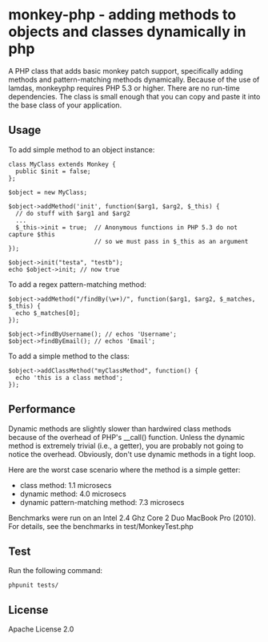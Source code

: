monkey-php - adding methods to objects and classes dynamically in php
=====================================================================
A PHP class that adds basic monkey patch support, specifically adding 
methods and pattern-matching methods dynamically. Because of the use of lamdas, 
monkeyphp requires PHP 5.3 or higher. There are no run-time dependencies. The 
class is small enough that you can copy and paste it into the base class of 
your application.


Usage
-----
To add simple method to an object instance:

    
    class MyClass extends Monkey {
      public $init = false;
    };
    
    $object = new MyClass;
    
    $object->addMethod('init', function($arg1, $arg2, $_this) {
      // do stuff with $arg1 and $arg2
      ...
      $_this->init = true;  // Anonymous functions in PHP 5.3 do not capture $this
                            // so we must pass in $_this as an argument
    });
    
    $object->init("testa", "testb");
    echo $object->init; // now true
    

To add a regex pattern-matching method:

    
    $object->addMethod("/findBy(\w+)/", function($arg1, $arg2, $_matches, $_this) {
      echo $_matches[0];
    });
    
    $object->findByUsername(); // echos 'Username';
    $object->findByEmail(); // echos 'Email';
    
To add a simple method to the class:
    
    $object->addClassMethod("myClassMethod", function() {
      echo 'this is a class method';
    });
    

Performance
-----------
Dynamic methods are slightly slower than hardwired class methods because of the 
overhead of PHP's __call() function. Unless the dynamic method is extremely 
trivial (i.e., a getter), you are probably not going to notice the overhead. 
Obviously, don't use dynamic methods in a tight loop.

Here are the worst case scenario where the method is a simple getter:

- class method: 1.1 microsecs
- dynamic method: 4.0 microsecs
- dynamic pattern-matching method: 7.3 microsecs

Benchmarks were run on an Intel 2.4 Ghz Core 2 Duo MacBook Pro (2010). For details, 
see the benchmarks in test/MonkeyTest.php


Test
----
Run the following command:
    
    phpunit tests/
    

License
-------
Apache License 2.0
